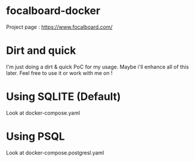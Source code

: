 # focalboard-docker


Project page : https://www.focalboard.com/ 

# Dirt and quick

I'm just doing a dirt & quick PoC for my usage. Maybe i'll enhance all of this later. Feel free to use it or work with me on !


# Using SQLITE (Default)

Look at docker-compose.yaml
# Using PSQL

Look at docker-compose.postgresl.yaml

